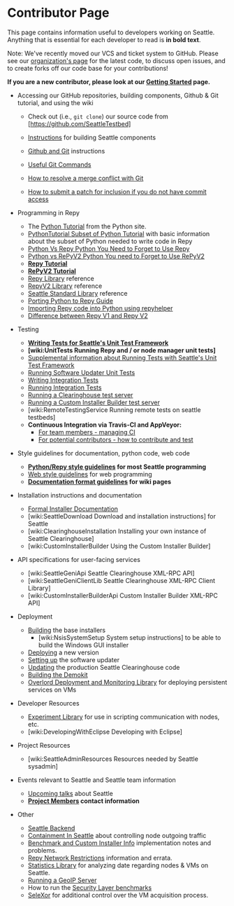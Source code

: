 # Contributor Page

This page contains information useful to developers working on Seattle.   Anything that is essential for each developer to read is **in bold text**.

Note: We've recently moved our VCS and ticket system to GitHub. Please see our [organization's page](https://github.com/SeattleTestbed) for the latest code, to discuss open issues, and to create forks off our code base for your contributions!

**If you are a new contributor, please look at our [Getting Started](README.md) page.**
 * Accessing our GitHub repositories, building components, Github & Git tutorial, and using the wiki
   * Check out (i.e., ```git clone```) our source code from [https://github.com/SeattleTestbed]
   * [Instructions](BuildInstructions.md) for building Seattle components

   * [Github and Git](../Archive/Local/RepoAccess.md) instructions
   * [Useful Git Commands](http://zackperdue.com/tutorials/super-useful-need-to-know-git-commands)
   * [How to resolve a merge conflict with Git](https://help.github.com/articles/resolving-a-merge-conflict-from-the-command-line)
   * [How to submit a patch for inclusion if you do not have commit access](SubmittingAPatch.md)

 * Programming in Repy
   * The [Python Tutorial](http://docs.python.org/tutorial/) from the Python site.
   * [PythonTutorial Subset of Python Tutorial](../Programming/PythonTutorial.md) with basic information about the subset of Python needed to write code in Repy
   * [Python Vs Repy Python You Need to Forget to Use Repy](../Programming/PythonVsRepy.md)
   * [Python vs RePyV2 Python You need to Forget to Use RePyV2](../Programming/PythonVsRepyV2.md)
   * **[Repy Tutorial](../Programming/RepyTutorial.md)**
   * **[RePyV2 Tutorial](../Programming/RepyV2Tutorial.md)**
   * [Repy Library](../Programming/RepyApi.md) reference
   * [RepyV2 Library](../Programming/RepyV2Api.md) reference
   * [Seattle Standard Library](../Programming/SeattleLib_v1/SeattleLib.md) reference
   * [Porting Python to Repy Guide](../Programming/PortingPythonToRepy.md)
   * [Importing Repy code into Python using repyhelper](../Programming/RepyHelper.md)
   * [Difference between Repy V1 and Repy V2](../Programming/RepyV1vsRepyV2.md)

 * Testing
   * **[Writing Tests for Seattle's Unit Test Framework](UnitTestFramework.md)**
   * **[wiki:UnitTests Running Repy and / or node manager unit tests]**
   * [Supplemental information about Running Tests with Seattle's Unit Test Framework](UnitTestFrameworkRunning.md)
   * [Running Software Updater Unit Tests](../Outdated/UpdaterUnitTests.md)
   * [Writing Integration Tests](../Operating/IntegrationTestFramework.md) 
   * [Running Integration Tests](../Archive/Local/RunningIntegrationTests.md)
   * [Running a Clearinghouse test server](../Operating/Clearinghouse/Installation.md)
   * [Running a Custom Installer Builder test server](../Archive/CustominstallerBuilderTesting.md)
   * [wiki:RemoteTestingService Running remote tests on seattle testbeds]
   * **Continuous Integration via Travis-CI and AppVeyor:**
      * [For team members - managing CI](https://github.com/SeattleTestbed/seattlelib_v2/wiki/Continuous-Integration-for-the-Team)
      * [For potential contributors - how to contribute and test](https://github.com/SeattleTestbed/seattlelib_v2/wiki/How-to-Contribute)

 * Style guidelines for documentation, python code, web code
   * **[Python/Repy style guidelines](https://github.com/secure-systems-lab/code-style-guidelines) for most Seattle programming**
   * [Web style guidelines](WebCodingStyle.md) for web programming
   * **[Documentation format guidelines](../Archive/Local/WikiFormatting.md) for wiki pages**

 * Installation instructions and documentation
   * [Formal Installer Documentation](../UnderstandingSeattle/InstallerDocumentation.md)
   * [wiki:SeattleDownload Download and installation instructions] for Seattle
   * [wiki:ClearinghouseInstallation Installing your own instance of Seattle Clearinghouse]
   * [wiki:CustomInstallerBuilder Using the Custom Installer Builder]

 * API specifications for user-facing services
   * [wiki:SeattleGeniApi Seattle Clearinghouse XML-RPC API]
   * [wiki:SeattleGeniClientLib Seattle Clearinghouse XML-RPC Client Library]
   * [wiki:CustomInstallerBuilderApi Custom Installer Builder XML-RPC API]

 * Deployment
   * [Building](../Operating/BaseInstallers.md) the base installers
     * [wiki:NsisSystemSetup System setup instructions] to be able to build the Windows GUI installer
   * [Deploying](../Archive/Local/VersionDeployment.md.md) a new version
   * [Setting up](../Operating/SoftwareUpdaterSetup.md) the software updater
   * [Updating](../Archive/SeattleGeniProductionHttp.md) the production Seattle Clearinghouse code
   * [Building the Demokit](../Operating/BuildDemokit.md)
   * [Overlord Deployment and Monitoring Library](../Archive/Libraries/Overlord.md) for deploying persistent services on VMs

 * Developer Resources
   * [Experiment Library](../Archive/Libraries/ExperimentLibrary.md) for use in scripting communication with nodes, etc.
   * [wiki:DevelopingWithEclipse Developing with Eclipse]

 * Project Resources
   * [wiki:SeattleAdminResources Resources needed by Seattle sysadmin]

 * Events relevant to Seattle and Seattle team information
   * [Upcoming talks](../SeattleTalks.md) about Seattle
   * **[Project Members](../Archive/Local/ContributorContactInfo.md) contact information**
 
 * Other
   * [Seattle Backend](../UnderstandingSeattle/SeattleShellBackend.md)
   * [Containment In Seattle](../Outdated/ContainmentInSeattle.md) about controlling node outgoing traffic
   * [Benchmark and Custom Installer Info](../UnderstandingSeattle/BenchmarkCustomInstallerInfo.md) implementation notes and problems.
   * [Repy Network Restrictions](../Programming/RepyNetworkRestrictions.md) information and errata.
   * [Statistics Library](../Archive/Libraries/StatisticsLibrary.md) for analyzing date regarding nodes & VMs on Seattle.
   * [Running a GeoIP Server](../Applications/GeoIpServer.md)
   * How to run the [Security Layer benchmarks](../OutdatedRunningSecLayerBenchmarks.md)
   * [SeleXor](http://selexor.poly.edu/) for additional control over the VM acquisition process.
